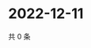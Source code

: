 # 2022-12-11

共 0 条

<!-- BEGIN WEIBO -->
<!-- 最后更新时间 Sun Dec 11 2022 01:12:17 GMT+0800 (China Standard Time) -->

<!-- END WEIBO -->
